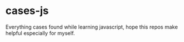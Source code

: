 # cases-js
Everything cases found while learning javascript, hope this repos make helpful especially for myself.
